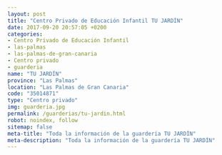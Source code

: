 ```yaml
---
layout: post
title: "Centro Privado de Educación Infantil TU JARDÍN"
date: 2017-09-20 20:57:05 +0200
categories:
- Centro Privado de Educación Infantil
- las-palmas
- las-palmas-de-gran-canaria
- Centro privado
- guarderia
name: "TU JARDÍN"
province: "Las Palmas"
location: "Las Palmas de Gran Canaria"
code: "35014871"
type: "Centro privado"
img: guarderia.jpg
permalink: /guarderias/tu-jardin.html
robot: noindex, follow
sitemap: false
meta-title: "Toda la información de la guardería TU JARDÍN"
meta-description: "Toda la información de la guardería TU JARDÍN"
---
```

